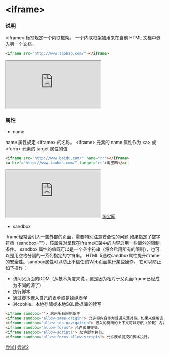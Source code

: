 # &lt;iframe&gt;

### 说明
&lt;iframe&gt; 标签规定一个内联框架。
一个内联框架被用来在当前 HTML 文档中嵌入另一个文档。


```html
<iframe src="http://www.taobao.com/"></iframe>
```

<iframe src="http://www.taobao.com/"></iframe>

### 属性
- name

name 属性规定 &lt;iframe&gt; 的名称。
&lt;iframe&gt; 元素的 name 属性作为 &lt;a&gt; 或 &lt;form&gt; 元素的 target 属性的值
```html
<iframe src="http://www.baidu.com/" name="rr"></iframe>
<a href="http://www.taobao.com/" target="rr">淘宝网</a>
```
<iframe src="http://www.baidu.com/" name="rr"></iframe>
<a href="http://www.taobao.com/" target="rr">淘宝网</a>

- sandbox

iframe经常会引入一些外部的页面，需要特别注意安全性的问题
如果指定了空字符串（sandbox=""），该属性对呈现在iframe框架中的内容启用一些额外的限制条件。
sandbox 属性的值既可以是一个空字符串（将会启用所有的限制），也可以是用空格分隔的一系列指定的字符串。
HTML 5通过sandbox属性提升iframe的安全性。sandbox属性可以防止不信任的Web页面执行某些操作。
它可以防止如下操作：
- 访问父页面的DOM（从技术角度来说，这是因为相对于父页面iframe已经成为不同的源了）
- 执行脚本
- 通过脚本嵌入自己的表单或是操纵表单
- 对cookie、本地存储或本地SQL数据库的读写

```html
<iframe sandbox=""> 启用所有限制条件
<iframe sandbox="allow-same-origin"> 允许将内容作为普通来源对待。如果未使用该关键字，嵌入的内容将被视为一个独立的源。
<iframe sandbox="allow-top-navigation"> 嵌入的页面的上下文可以导航（加载）内容到顶级的浏览上下文环境（browsing context）。如果未使用该关键字，这个操作将不可用。限制iframe嵌入的页面随意改动父级页面的URL地址
<iframe sandbox="allow-forms"> 允许表单提交。
<iframe sandbox="allow-scripts"> 允许脚本执行。
<iframe sandbox="allow-forms allow-scripts"> 允许表单提交和脚本执行。
```
<a href="http://www.w3school.com.cn/tiy/t.asp?f=html5_iframe_sandbox_form" target="_blank">尝试1</a>
<a href="http://www.w3school.com.cn/tiy/t.asp?f=html5_iframe_sandbox_origin" target="_blank">尝试2</a>



